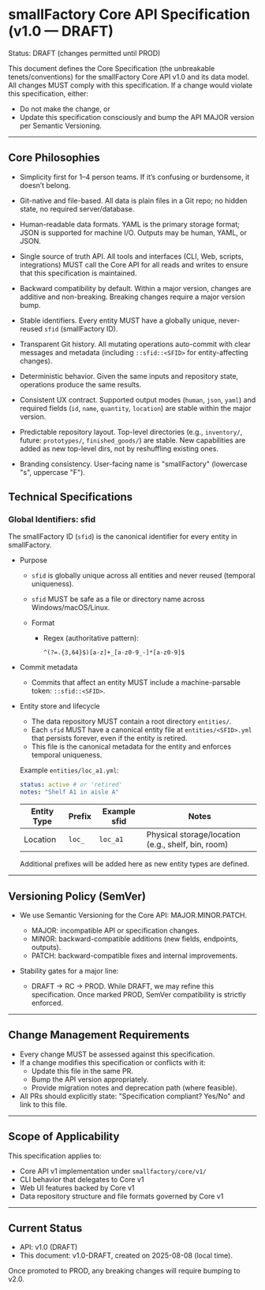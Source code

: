 # smallFactory Core API Specification (v1.0 — DRAFT)

Status: DRAFT (changes permitted until PROD)

This document defines the Core Specification (the unbreakable tenets/conventions) for the smallFactory Core API v1.0 and its data model. All changes MUST comply with this specification. If a change would violate this specification, either:
- Do not make the change, or
- Update this specification consciously and bump the API MAJOR version per Semantic Versioning.

---

## Core Philosophies

- Simplicity first for 1–4 person teams.
  If it’s confusing or burdensome, it doesn’t belong.

- Git-native and file-based.
  All data is plain files in a Git repo; no hidden state, no required server/database.

- Human-readable data formats.
  YAML is the primary storage format; JSON is supported for machine I/O. Outputs may be human, YAML, or JSON.

- Single source of truth API.
  All tools and interfaces (CLI, Web, scripts, integrations) MUST call the Core API for all reads and writes to ensure that this specification is maintained.

- Backward compatibility by default.
  Within a major version, changes are additive and non-breaking. Breaking changes require a major version bump.

- Stable identifiers.
  Every entity MUST have a globally unique, never-reused `sfid` (smallFactory ID).

- Transparent Git history.
  All mutating operations auto-commit with clear messages and metadata (including `::sfid::<SFID>` for entity-affecting changes).

- Deterministic behavior.
  Given the same inputs and repository state, operations produce the same results.

- Consistent UX contract.
  Supported output modes (`human`, `json`, `yaml`) and required fields (`id`, `name`, `quantity`, `location`) are stable within the major version.

- Predictable repository layout.
  Top-level directories (e.g., `inventory/`, future: `prototypes/`, `finished_goods/`) are stable. New capabilities are added as new top-level dirs, not by reshuffling existing ones.

- Branding consistency.
  User-facing name is "smallFactory" (lowercase "s", uppercase "F").

## Technical Specifications

### Global Identifiers: sfid

The smallFactory ID (`sfid`) is the canonical identifier for every entity in smallFactory.

- Purpose
  - `sfid` is globally unique across all entities and never reused (temporal uniqueness).
  - `sfid` MUST be safe as a file or directory name across Windows/macOS/Linux.

  - Format
    - Regex (authoritative pattern):
      ```regex
      ^(?=.{3,64}$)[a-z]+_[a-z0-9_-]*[a-z0-9]$
      ```

- Commit metadata
  - Commits that affect an entity MUST include a machine-parsable token: `::sfid::<SFID>`.

- Entity store and lifecycle
  - The data repository MUST contain a root directory `entities/`.
  - Each `sfid` MUST have a canonical entity file at `entities/<SFID>.yml` that persists forever, even if the entity is retired.
  - This file is the canonical metadata for the entity and enforces temporal uniqueness.

  Example `entities/loc_a1.yml`:

  ```yaml
  status: active # or 'retired'
  notes: "Shelf A1 in aisle A"
  ```

  | Entity Type | Prefix | Example sfid | Notes |
  | --- | --- | --- | --- |
  | Location | `loc_` | `loc_a1` | Physical storage/location (e.g., shelf, bin, room) |

  Additional prefixes will be added here as new entity types are defined.

---

## Versioning Policy (SemVer)

- We use Semantic Versioning for the Core API: MAJOR.MINOR.PATCH.
  - MAJOR: incompatible API or specification changes.
  - MINOR: backward-compatible additions (new fields, endpoints, outputs).
  - PATCH: backward-compatible fixes and internal improvements.

- Stability gates for a major line:
  - DRAFT → RC → PROD. While DRAFT, we may refine this specification. Once marked PROD, SemVer compatibility is strictly enforced.

---

## Change Management Requirements

- Every change MUST be assessed against this specification.
- If a change modifies this specification or conflicts with it:
  - Update this file in the same PR.
  - Bump the API version appropriately.
  - Provide migration notes and deprecation path (where feasible).
- All PRs should explicitly state: "Specification compliant? Yes/No" and link to this file.

---

## Scope of Applicability

This specification applies to:
- Core API v1 implementation under `smallfactory/core/v1/`
- CLI behavior that delegates to Core v1
- Web UI features backed by Core v1
- Data repository structure and file formats governed by Core v1

---

## Current Status

- API: v1.0 (DRAFT)
- This document: v1.0-DRAFT, created on 2025-08-08 (local time).

Once promoted to PROD, any breaking changes will require bumping to v2.0.
